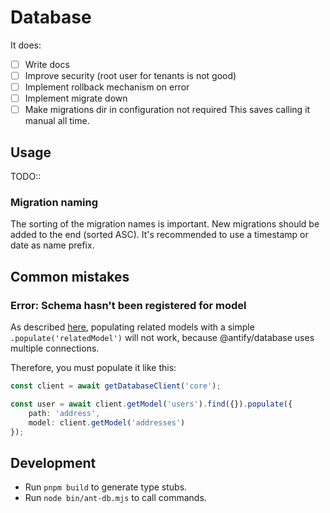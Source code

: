 # Database

It does:

- [ ] Write docs
- [ ] Improve security (root user for tenants is not good)
- [ ] Implement rollback mechanism on error
- [ ] Implement migrate down
- [ ] Make migrations dir in configuration not required
	This saves calling it manual all time.

## Usage

TODO::

### Migration naming

The sorting of the migration names is important. New migrations should be added to the end (sorted ASC).
It's recommended to use a timestamp or date as name prefix.

## Common mistakes

### Error: Schema hasn't been registered for model

As
described [here](https://stackoverflow.com/questions/26818071/mongoose-schema-hasnt-been-registered-for-model#answer-47038544),
populating related models with a simple ```.populate('relatedModel')``` will not work, because @antify/database uses
multiple connections.

Therefore, you must populate it like this:

```typescript
const client = await getDatabaseClient('core');

const user = await client.getModel('users').find({}).populate({
	path: 'address',
	model: client.getModel('addresses')
});
```

## Development

- Run `pnpm build` to generate type stubs.
- Run `node bin/ant-db.mjs` to call commands.
